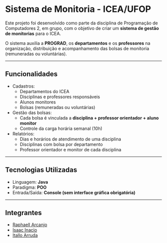 # Sistema de Monitoria - ICEA/UFOP

Este projeto foi desenvolvido como parte da disciplina de Programação de Computadores 2, em grupo, com o objetivo de criar um **sistema de gestão de monitorias** para o ICEA.  

O sistema auxilia a **PROGRAD**, os **departamentos** e os **professores** na organização, distribuição e acompanhamento das bolsas de monitoria (remuneradas ou voluntárias).  

---

## Funcionalidades

- Cadastros:
  - Departamentos do ICEA
  - Disciplinas e professores responsáveis
  - Alunos monitores
  - Bolsas (remuneradas ou voluntárias)
- Gestão das bolsas:
  - Cada bolsa é vinculada a **disciplina + professor orientador + aluno monitor**
  - Controle da carga horária semanal (10h)
- Relatórios:
  - Dias e horários de atendimento de uma disciplina
  - Disciplinas com bolsa por departamento
  - Professor orientador e monitor de cada disciplina

---

## Tecnologias Utilizadas

- Linguagem: **Java**  
- Paradigma: **POO**  
- Entrada/Saída: **Console (sem interface gráfica obrigatória)**  

---

## Integrantes
- [Raphaell Arcanjo]([https://github.com/usuario1](https://github.com/RaphaellArcanjo))  
- [Isaac Inacio](https://github.com/Isaaacz)  
- [Itallo Arruda](https://github.com/arrudapointexe)  



